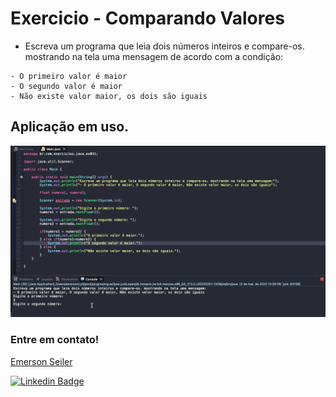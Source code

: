 # Exercicio - Comparando Valores
- Escreva um programa que leia dois números inteiros e compare-os. mostrando na tela uma mensagem de acordo com a condição:
````
- O primeiro valor é maior
- O segundo valor é maior
- Não existe valor maior, os dois são iguais
````

## Aplicação em uso.

![Gif Exercicio](./img/exercicio.gif)

### Entre em contato!

[Emerson Seiler](https://www.linkedin.com/in/seileremerson/)

[![Linkedin Badge](https://img.shields.io/badge/-seileremerson-blue?style=flat-square&logo=Linkedin&logoColor=white&link=https://www.linkedin.com/in/diogoalvesti/)](https://www.linkedin.com/in/seileremerson/)